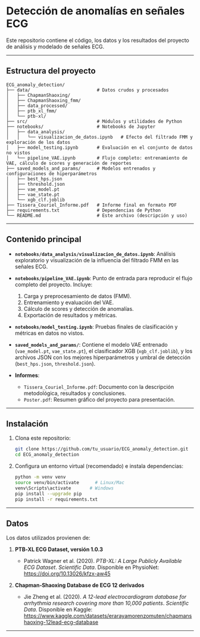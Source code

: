 # Detección de anomalías en señales ECG

Este repositorio contiene el código, los datos y los resultados del proyecto de análisis y modelado de señales ECG.

---

## Estructura del proyecto

```
ECG_anomaly_detection/
├── data/                         # Datos crudos y procesados
│   ├── ChapmanShaoxing/
│   ├── ChapmanShaoxing_fmm/
│   ├── data_processed/
│   ├── ptb_xl_fmm/
│   └── ptb-xl/
├── src/                          # Módulos y utilidades de Python
├── notebooks/                    # Notebooks de Jupyter
│   ├── data_analysis/
│   │   └── visualizacion_de_datos.ipynb   # Efecto del filtrado FMM y exploración de los datos
│   ├── model_testing.ipynb       # Evaluación en el conjunto de datos no vistos
│   └── pipeline_VAE.ipynb        # Flujo completo: entrenamiento de VAE, cálculo de scores y generación de reportes
├── saved_models_and_params/      # Modelos entrenados y configuraciones de hiperparámetros
│   ├── best_hps.json
│   ├── threshold.json
│   ├── vae_model.pt
│   ├── vae_state.pt
│   └── xgb_clf.joblib
├── Tissera_Couriel_Informe.pdf   # Informe final en formato PDF
├── requirements.txt              # Dependencias de Python
└── README.md                     # Este archivo (descripción y uso)
```

---

## Contenido principal

- **`notebooks/data_analysis/visualizacion_de_datos.ipynb`**: Análisis exploratorio y visualización de la influencia del filtrado FMM en las señales ECG.

- **`notebooks/pipeline_VAE.ipynb`**: Punto de entrada para reproducir el flujo completo del proyecto. Incluye:
  1. Carga y preprocesamiento de datos (FMM).
  2. Entrenamiento y evaluación del VAE.
  3. Cálculo de scores y detección de anomalías.
  4. Exportación de resultados y métricas.

- **`notebooks/model_testing.ipynb`**: Pruebas finales de clasificación y métricas en datos no vistos.

- **`saved_models_and_params/`**: Contiene el modelo VAE entrenado (`vae_model.pt`, `vae_state.pt`), el clasificador XGB (`xgb_clf.joblib`), y los archivos JSON con los mejores hiperparámetros y umbral de detección (`best_hps.json`, `threshold.json`).

- **Informes**:
  - `Tissera_Couriel_Informe.pdf`: Documento con la descripción metodológica, resultados y conclusiones.
  - `Poster.pdf`: Resumen gráfico del proyecto para presentación.

---

## Instalación

1. Clona este repositorio:
   ```bash
   git clone https://github.com/tu_usuario/ECG_anomaly_detection.git
   cd ECG_anomaly_detection
   ```
2. Configura un entorno virtual (recomendado) e instala dependencias:
   ```bash
   python -m venv venv
   source venv/bin/activate      # Linux/Mac
   venv\Scripts\activate       # Windows
   pip install --upgrade pip
   pip install -r requirements.txt
   ```

---

## Datos

Los datos utilizados provienen de:

1. **PTB‑XL ECG Dataset, versión 1.0.3**
   - Patrick Wagner et al. (2020). *PTB-XL: A Large Publicly Available ECG Dataset*. *Scientific Data*. Disponible en PhysioNet: https://doi.org/10.13026/kfzx-aw45

2. **Chapman‑Shaoxing Database de ECG 12 derivados**
   - Jie Zheng et al. (2020). *A 12-lead electrocardiogram database for arrhythmia research covering more than 10,000 patients*. *Scientific Data*. Disponible en Kaggle: https://www.kaggle.com/datasets/erarayamorenzomuten/chapmanshaoxing-12lead-ecg-database

---

